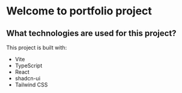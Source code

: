 # Welcome to portfolio project

## What technologies are used for this project?

This project is built with:

- Vite
- TypeScript
- React
- shadcn-ui
- Tailwind CSS
